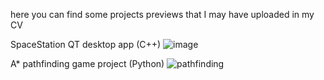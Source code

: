 here you can find some projects previews that I may have uploaded in my CV 


SpaceStation QT desktop app (C++)
![image](https://github.com/user-attachments/assets/ff00edd7-8835-42b9-85e9-e6c7cc480b4b)




A* pathfinding game project (Python)
![pathfinding](https://github.com/user-attachments/assets/33f1d433-6d5e-4b53-9f6c-eca92922b363)




